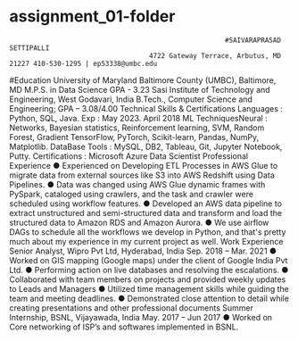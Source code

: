 # assignment_01-folder

                                                          #SAIVARAPRASAD SETTIPALLI
                                       4722 Gateway Terrace, Arbutus, MD 21227 410-530-1295 | ep53338@umbc.edu

#Education
University of Maryland Baltimore County (UMBC), Baltimore, MD
M.P.S. in Data Science GPA - 3.23
Sasi Institute of Technology and Engineering, West Godavari, India B.Tech., Computer Science and Engineering; GPA – 3.08/4.00
Technical Skills & Certifications Languages : Python, SQL, Java.
Exp : May 2023. April 2018
  ML TechniquesNeural : Networks, Bayesian statistics, Reinforcement learning, SVM, Random Forest, Gradient TensorFlow, PyTorch, Scikit-learn, Pandas, NumPy, Matplotlib.
DataBase Tools : MySQL, DB2, Tableau, Git, Jupyter Notebook, Putty. Certifications : Microsoft Azure Data Scientist
Professional Experience
● Experienced on Developing ETL Processes in AWS Glue to migrate data from external sources like S3 into AWS Redshift using Data Pipelines.
● Data was changed using AWS Glue dynamic frames with PySpark, cataloged using crawlers, and the task and crawler were scheduled using workflow features.
● Developed an AWS data pipeline to extract unstructured and semi-structured data and transform and load the structured data to Amazon RDS and Amazon Aurora.
● We use airflow DAGs to schedule all the workflows we develop in Python, and that's pretty much about my experience in my current project as well.
Work Experience
Senior Analyst, Wipro Pvt Ltd, Hyderabad, India Sep. 2018 – Mar. 2021
● Worked on GIS mapping (Google maps) under the client of Google India Pvt Ltd.
● Performing action on live databases and resolving the escalations.
● Collaborated with team members on projects and provided weekly updates to Leads and Managers
● Utilized time management skills while guiding the team and meeting deadlines.
● Demonstrated close attention to detail while creating presentations and other professional documents
Summer Internship, BSNL, Vijayawada, India May. 2017 – Jun 2017
● Worked on Core networking of ISP’s and softwares implemented in BSNL.
  
